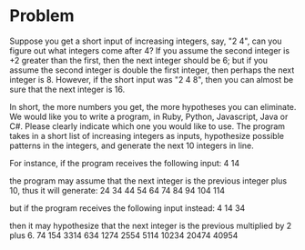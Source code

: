 # Problem

Suppose you get a short input of increasing integers, say, "2 4", can you figure out what integers come after 4? If you assume the second integer is +2 greater than the first, then the next integer should be 6; but if you assume the second integer is double the first integer, then perhaps the next integer is 8. However, if the short input was "2 4 8", then you can almost be sure that the next integer is 16.

In short, the more numbers you get, the more hypotheses you can eliminate. We would like you to write a program, in Ruby, Python, Javascript, Java or C#. Please clearly indicate which one you would like to use. The program takes in a short list of increasing integers as inputs, hypothesize possible patterns in the integers, and generate the next 10 integers in line.


For instance, if the program receives the following input: 
4 14

the program may assume that the next integer is the previous integer plus 10, thus it will generate:
24 34 44 54 64 74 84 94 104 114

but if the program receives the following input instead:
4 14 34

then it may hypothesize that the next integer is the previous multiplied by 2 plus 6.
74 154 3314 634 1274 2554 5114 10234 20474 40954



